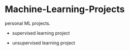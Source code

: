 # Machine-Learning-Projects

personal ML projects.

- supervised learning project

- unsupervised learning project
